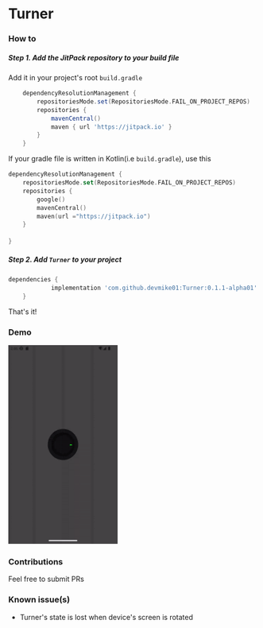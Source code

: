 # Turner
### How to
##### Step 1. Add the JitPack repository to your build file
Add it in your project's root `build.gradle` 
```groovy
	dependencyResolutionManagement {
		repositoriesMode.set(RepositoriesMode.FAIL_ON_PROJECT_REPOS)
		repositories {
			mavenCentral()
			maven { url 'https://jitpack.io' }
		}
	}
```
If your gradle file is written in Kotlin(i.e `build.gradle`), use this
```kotlin
dependencyResolutionManagement {
    repositoriesMode.set(RepositoriesMode.FAIL_ON_PROJECT_REPOS)
    repositories {
        google()
        mavenCentral()
        maven(url ="https://jitpack.io")
    }

}
```
##### Step 2. Add `Turner` to your project
```groovy
dependencies {
	        implementation 'com.github.devmike01:Turner:0.1.1-alpha01'
	}
```
That's it!

### Demo
<img src="media/demo.gif"
alt="Devmike01's Turner demo" width="220" height="400" />

### Contributions
Feel free to submit PRs

### Known issue(s)
- Turner's state is lost when device's screen is rotated

